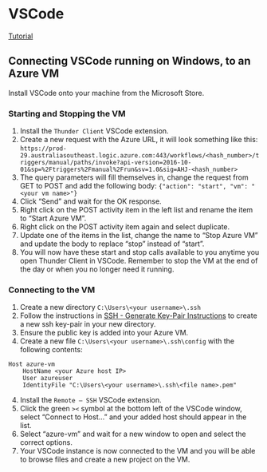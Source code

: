 
# VSCode

[Tutorial](https://code.visualstudio.com/docs/getstarted/introvideos)

## Connecting VSCode running on Windows, to an Azure VM

Install VSCode onto your machine from the Microsoft Store.

### Starting and Stopping the VM
1. Install the `Thunder Client` VSCode extension.
2. Create a new request with the Azure URL, it will look something like this: `https://prod-29.australiasoutheast.logic.azure.com:443/workflows/<hash_number>/triggers/manual/paths/invoke?api-version=2016-10-01&sp=%2Ftriggers%2Fmanual%2Frun&sv=1.0&sig=AHJ-<hash_number>`
3. The query parameters will fill themselves in, change the request from GET to POST and add the following body:
`{"action": "start", "vm": "<your vm name>"}`
4. Click “Send” and wait for the OK response.
5. Right click on the POST activity item in the left list and rename the item to “Start Azure VM”.
6. Right click on the POST activity item again and select duplicate. 
7. Update one of the items in the list, change the name to “Stop Azure VM” and update the body to replace “stop” instead of “start”.
8. You will now have these start and stop calls available to you anytime you open Thunder Client in VSCode. Remember to stop the VM at the end of the day or when you no longer need it running.

### Connecting to the VM
1. Create a new directory `C:\Users\<your username>\.ssh`
2. Follow the instructions in [SSH - Generate Key-Pair Instructions](./ssh.md) to create a new ssh key-pair in your new directory.
3. Ensure the public key is added into your Azure VM.
3. Create a new file `C:\Users\<your username>\.ssh\config` with the following contents:
```
Host azure-vm
    HostName <your Azure host IP>
    User azureuser
    IdentityFile "C:\Users\<your username>\.ssh\<file name>.pem"
```
4. Install the `Remote – SSH` VSCode extension.
5. Click the green `><` symbol at the bottom left of the VSCode window, select “Connect to Host…” and your added host should appear in the list.
6. Select “azure-vm” and wait for a new window to open and select the correct options.
7. Your VSCode instance is now connected to the VM and you will be able to browse files and create a new project on the VM.
